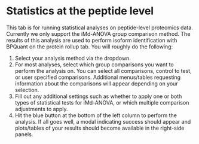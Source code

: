 # Statistics at the peptide level

This tab is for running statistical analyses on peptide-level proteomics data.  Currently we only support the iMd-ANOVA group comparison method.  The results of this analysis are used to perform isoform identification with BPQuant on the protein rollup tab.  You will roughly do the following:

1.  Select your analysis method via the dropdown.
2.  For most analyses, select which group comparisons you want to perform the analysis on.  You can select all comparisons, control to test, or user specified comparisons.  Additional menus/tables requesting information about the comparisons will appear depending on your selection.
3.  Fill out any additional settings such as whether to apply one or both types of statistical tests for iMd-ANOVA, or which multiple comparison adjustments to apply.
4.  Hit the blue button at the bottom of the left column to perform the analysis.  If all goes well, a modal indicating success should appear and plots/tables of your results should become available in the right-side panels.




